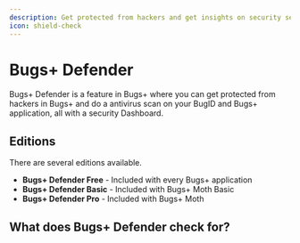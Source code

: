 ```yaml
---
description: Get protected from hackers and get insights on security settings for Bugs+
icon: shield-check
---
```


# Bugs+ Defender

Bugs+ Defender is a feature in Bugs+ where you can get protected from hackers in Bugs+ and do a antivirus scan on your BugID and Bugs+ application, all with a security Dashboard.

## Editions

There are several editions available.

* **Bugs+ Defender Free** - Included with every Bugs+ application
* **Bugs+ Defender Basic** - Included with Bugs+ Moth Basic
* **Bugs+ Defender Pro** - Included with Bugs+ Moth

## What does Bugs+ Defender check for?
